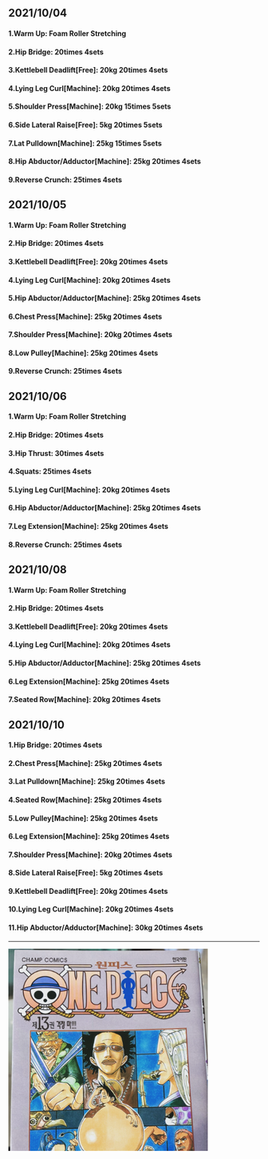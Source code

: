 ## 2021/10/04
#### 1.Warm Up: Foam Roller Stretching
#### 2.Hip Bridge: 20times 4sets
#### 3.Kettlebell Deadlift\[Free\]: 20kg 20times 4sets
#### 4.Lying Leg Curl\[Machine\]: 20kg 20times 4sets
#### 5.Shoulder Press\[Machine\]: 20kg 15times 5sets
#### 6.Side Lateral Raise\[Free\]: 5kg 20times 5sets
#### 7.Lat Pulldown\[Machine\]: 25kg 15times 5sets
#### 8.Hip Abductor/Adductor\[Machine\]: 25kg 20times 4sets
#### 9.Reverse Crunch: 25times 4sets

## 2021/10/05
#### 1.Warm Up: Foam Roller Stretching
#### 2.Hip Bridge: 20times 4sets
#### 3.Kettlebell Deadlift\[Free\]: 20kg 20times 4sets
#### 4.Lying Leg Curl\[Machine\]: 20kg 20times 4sets
#### 5.Hip Abductor/Adductor\[Machine\]: 25kg 20times 4sets
#### 6.Chest Press\[Machine\]: 25kg 20times 4sets
#### 7.Shoulder Press\[Machine\]: 20kg 20times 4sets
#### 8.Low Pulley\[Machine\]: 25kg 20times 4sets
#### 9.Reverse Crunch: 25times 4sets

## 2021/10/06
#### 1.Warm Up: Foam Roller Stretching
#### 2.Hip Bridge: 20times 4sets
#### 3.Hip Thrust: 30times 4sets
#### 4.Squats: 25times 4sets
#### 5.Lying Leg Curl\[Machine\]: 20kg 20times 4sets
#### 6.Hip Abductor/Adductor\[Machine\]: 25kg 20times 4sets
#### 7.Leg Extension\[Machine\]: 25kg 20times 4sets
#### 8.Reverse Crunch: 25times 4sets

## 2021/10/08
#### 1.Warm Up: Foam Roller Stretching
#### 2.Hip Bridge: 20times 4sets
#### 3.Kettlebell Deadlift\[Free\]: 20kg 20times 4sets
#### 4.Lying Leg Curl\[Machine\]: 20kg 20times 4sets
#### 5.Hip Abductor/Adductor\[Machine\]: 25kg 20times 4sets
#### 6.Leg Extension\[Machine\]: 25kg 20times 4sets
#### 7.Seated Row\[Machine\]: 20kg 20times 4sets

## 2021/10/10
#### 1.Hip Bridge: 20times 4sets
#### 2.Chest Press\[Machine\]: 25kg 20times 4sets
#### 3.Lat Pulldown\[Machine\]: 25kg 20times 4sets
#### 4.Seated Row\[Machine\]: 25kg 20times 4sets
#### 5.Low Pulley\[Machine\]: 25kg 20times 4sets
#### 6.Leg Extension\[Machine\]: 25kg 20times 4sets
#### 7.Shoulder Press\[Machine\]: 20kg 20times 4sets
#### 8.Side Lateral Raise\[Free\]: 5kg 20times 4sets
#### 9.Kettlebell Deadlift\[Free\]: 20kg 20times 4sets
#### 10.Lying Leg Curl\[Machine\]: 20kg 20times 4sets
#### 11.Hip Abductor/Adductor\[Machine\]: 30kg 20times 4sets
---

<img src='./_resources/__013.png' width='400px' />
